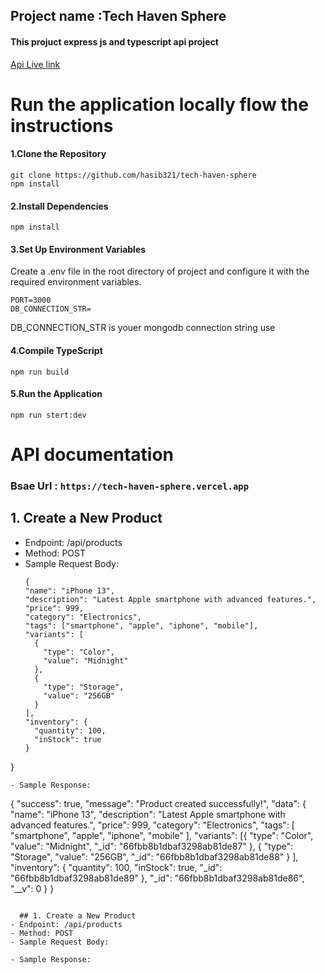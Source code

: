 ## Project name :Tech Haven Sphere
#### This projuct express js and typescript api project
[Api Live link](https://tech-haven-sphere.vercel.app/)
# Run the application locally flow the instructions
#### 1.Clone the Repository
```
git clone https://github.com/hasib321/tech-haven-sphere
npm install
```
#### 2.Install Dependencies
```
npm install
```
#### 3.Set Up Environment Variables
Create a .env file in the root directory of project and configure it with the required environment variables. 
```
PORT=3000
DB_CONNECTION_STR=
```
DB_CONNECTION_STR is youer mongodb connection string use
#### 4.Compile TypeScript 
```
npm run build
```
#### 5.Run the Application
```
npm run stert:dev
```
# API documentation
### Bsae Url : ```https://tech-haven-sphere.vercel.app```
## 1. Create a New Product
- Endpoint: /api/products
- Method: POST
- Sample Request Body:
  ```
  {
  "name": "iPhone 13",
  "description": "Latest Apple smartphone with advanced features.",
  "price": 999,
  "category": "Electronics",
  "tags": ["smartphone", "apple", "iphone", "mobile"],
  "variants": [
    {
      "type": "Color",
      "value": "Midnight"
    },
    {
      "type": "Storage",
      "value": "256GB"
    }
  ],
  "inventory": {
    "quantity": 100,
    "inStock": true
  }
}

  ```
- Sample Response:
 ```
{
	"success": true,
	"message": "Product created successfully!",
	"data": {
		"name": "iPhone 13",
		"description": "Latest Apple smartphone with advanced features.",
		"price": 999,
		"category": "Electronics",
		"tags": [
			"smartphone",
			"apple",
			"iphone",
			"mobile"
		],
		"variants": [{
				"type": "Color",
				"value": "Midnight",
				"_id": "66fbb8b1dbaf3298ab81de87"
			},
			{
				"type": "Storage",
				"value": "256GB",
				"_id": "66fbb8b1dbaf3298ab81de88"
			}
		],
		"inventory": {
			"quantity": 100,
			"inStock": true,
			"_id": "66fbb8b1dbaf3298ab81de89"
		},
		"_id": "66fbb8b1dbaf3298ab81de86",
		"__v": 0
	}
}
```

  ## 1. Create a New Product
- Endpoint: /api/products
- Method: POST
- Sample Request Body:
  ```

  ```
- Sample Response:
  ```

  ```
